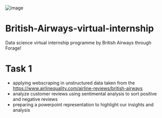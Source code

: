 ![image](https://github.com/user-attachments/assets/668d3675-375a-4a9b-8d07-f3597ce93a1d)

# British-Airways-virtual-internship
Data science virtual internship programme by British Airways through Forage!

# Task 1 
- applying webscraping in unstructured data taken from the https://www.airlinequality.com/airline-reviews/british-airways
- analyze customer reviews using sentimental analysis to sort positive and negative reviews
- preparing a powerpoint representation to highlight our insights and analysis
